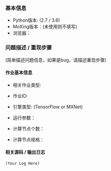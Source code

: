 ### 基本信息

- Python版本: (2.7 / 3.6)
- MoXing版本：(未使用则不填写)
- 浏览器：

### 问题描述 / 重现步骤

(简单描述问题信息，如果是bug，请描述重现步骤)

#### 作业基本信息

- 相关作业类型: 
- 作业ID:
- 引擎类型: (TensorFlow or MXNet)
- 运行参数：

- 计算节点个数：
- 计算节点规格：

#### 相关源码 / 输出日志
```
(Your Log Here)
```
